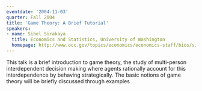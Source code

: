 ```yaml
---
eventdate: '2004-11-03'
quarter: Fall 2004
title: 'Game Theory: A Brief Tutorial'
speakers:
- name: Sibel Sirakaya
  title: Economics and Statistics, University of Washington
  homepage: http://www.occ.gov/topics/economics/economics-staff/bios/sibel-sirakaya-bio.html
---
```

This talk is a brief introduction to game theory, the study of multi-person interdependent decision making where agents rationally account for this interdependence by behaving strategically. The basic notions of game theory will be briefly discussed through examples
